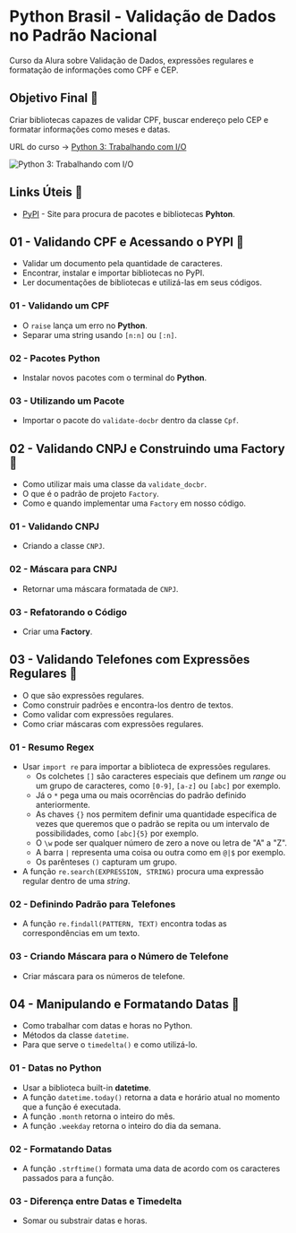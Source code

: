 # Python Brasil - Validação de Dados no Padrão Nacional

Curso da Alura sobre Validação de Dados, expressões regulares e formatação de informações como CPF e CEP.

## Objetivo Final &#x1F3AF;

Criar bibliotecas capazes de validar CPF, buscar endereço pelo CEP e formatar informações como meses e datas.

URL do curso -> [Python 3: Trabalhando com I/O](https://cursos.alura.com.br/course/python-validacao-dados)

![Python 3: Trabalhando com I/O](https://www.alura.com.br/assets/api/share/curso-python-validacao-dados.png)

## Links Úteis &#x1F517;
* [PyPI](https://pypi.org/) - Site para procura de pacotes e bibliotecas **Pyhton**.

## 01 - Validando CPF e Acessando o PYPI &#x1F516;
* Validar um documento pela quantidade de caracteres.
* Encontrar, instalar e importar bibliotecas no PyPI.
* Ler documentações de bibliotecas e utilizá-las em seus códigos.

### 01 - Validando um CPF
* O `raise` lança um erro no **Python**.
* Separar uma string usando `[n:n]` ou `[:n]`.

### 02 - Pacotes Python
* Instalar novos pacotes com o terminal do **Python**.

### 03 - Utilizando um Pacote
* Importar o pacote do `validate-docbr` dentro da classe `Cpf`.

## 02 - Validando CNPJ e Construindo uma Factory &#x1F516;
* Como utilizar mais uma classe da `validate_docbr`.
* O que é o padrão de projeto `Factory`.
* Como e quando implementar uma `Factory` em nosso código.

### 01 - Validando CNPJ
* Criando a classe `CNPJ`.

### 02 - Máscara para CNPJ
* Retornar uma máscara formatada de `CNPJ`.

### 03 - Refatorando o Código
* Criar uma **Factory**.

## 03 - Validando Telefones com Expressões Regulares &#x1F516;
* O que são expressões regulares.
* Como construir padrões e encontra-los dentro de textos.
* Como validar com expressões regulares.
* Como criar máscaras com expressões regulares.

### 01 - Resumo Regex
* Usar `import re` para importar a biblioteca de expressões regulares.
    * Os colchetes `[]` são caracteres especiais que definem um *range* ou um grupo de caracteres, como `[0-9]`, `[a-z]` ou `[abc]` por exemplo.
    * Já o `*` pega uma ou mais ocorrências do padrão definido anteriormente.
    * As chaves `{}` nos permitem definir uma quantidade específica de vezes que queremos que o padrão se repita ou um intervalo de possibilidades, como `[abc]{5}` por exemplo.
    * O `\w` pode ser qualquer número de zero a nove ou letra de "A" a "Z".
    * A barra `|` representa uma coisa ou outra como em `@|$` por exemplo.
    * Os parênteses `()` capturam um grupo.
* A função `re.search(EXPRESSION, STRING)` procura uma expressão regular dentro de uma *string*.

### 02 - Definindo Padrão para Telefones
* A função `re.findall(PATTERN, TEXT)` encontra todas as correspondências em um texto.

### 03 - Criando Máscara para o Número de Telefone
* Criar máscara para os números de telefone.

## 04 - Manipulando e Formatando Datas &#x1F516;
* Como trabalhar com datas e horas no Python.
* Métodos da classe `datetime`.
* Para que serve o `timedelta()` e como utilizá-lo.

### 01 - Datas no Python
* Usar a biblioteca built-in **datetime**.
* A função `datetime.today()` retorna a data e horário atual no momento que a função é executada.
* A função `.month` retorna o inteiro do mês.
* A função `.weekday` retorna o inteiro do dia da semana.

### 02 - Formatando Datas
* A função `.strftime()` formata uma data de acordo com os caracteres passados para a função.

### 03 - Diferença entre Datas e Timedelta
* Somar ou substrair datas e horas.